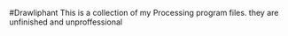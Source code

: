 #Drawliphant
This is a collection of my Processing program files. they are unfinished and unproffessional
